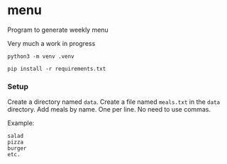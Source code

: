 # menu
Program to generate weekly menu

Very much a work in progress


`python3 -m venv .venv`

`pip install -r requirements.txt`



### Setup

Create a directory named `data`.
Create a file named `meals.txt` in the `data` directory.
Add meals by name. One per line. No need to use commas.

Example:

```
salad
pizza
burger
etc.
```


